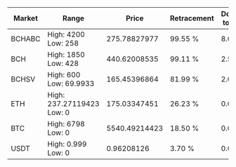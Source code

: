 | Market | Range | Price| Retracement | Doubles to 50% |
| --- | --- | --- | --- | --- |
| BCHABC | High: 4200<br />Low: 258 | 275.78827977 | 99.55 % | 8.08 |
| BCH | High: 1850<br />Low: 428 | 440.62008535 | 99.11 % | 2.58 |
| BCHSV | High: 600<br />Low: 69.9933 | 165.45396864 | 81.99 % | 2.02 |
| ETH | High: 237.27119423<br />Low: 0 | 175.03347451 | 26.23 % | 0.00 |
| BTC | High: 6798<br />Low: 0 | 5540.49214423 | 18.50 % | 0.00 |
| USDT | High: 0.999<br />Low: 0 | 0.96208126 | 3.70 % | 0.00 |
